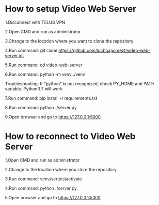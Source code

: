 # How to setup Video Web Server
1.Disconnect with TELUS VPN

2.Open CMD and run as administrator

3.Change to the location where you want to clone the repository

4.Run command: git clone https://github.com/luchoagomezt/video-web-server.git

5.Run command: cd video-web-server

6.Run command: python -m venv ./venv

Troubleshooting: If "python" is not recognized, check PY_HOME and PATH variable. Python3.7 will work

7.Run command: pip install -r requirements.txt

8.Run command: python ./server.py

9.Open browser and go to https://127.0.0.1:5000 

# How to reconnect to Video Web Server
1.Open CMD and run as administrator

2.Change to the location where you store the repository

3.Run command: venv\scripts\activate

4.Run command: python ./server.py

5.Open browser and go to https://127.0.0.1:5000 
